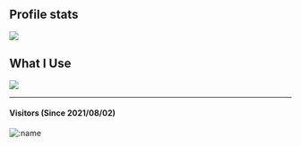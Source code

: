 

## Profile stats
<img src="https://github-readme-stats.vercel.app/api?username=Xiao-Nine&show_icons=true&title_color=2bbc8a&text_color=c9cacc&icon_color=d480aa&bg_color=1d1f21"/>

## What I Use
<img src="https://github-readme-stats.vercel.app/api/top-langs/?username=Xiao-Nine&layout=compact"/>

---
#### Visitors (Since 2021/08/02)
![:name](https://count.getloli.com/get/@Xiao-Nine?theme=rule34)
